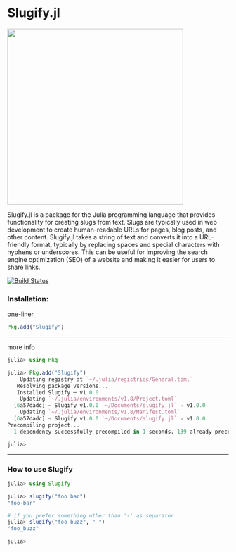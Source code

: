 # Slugify.jl

<img src="https://raw.githubusercontent.com/chayandatta/slugify.jl/068a8b1b19d9b39cdde5f0ec5ce09c13658e0949/logo.svg" width="400">

Slugify.jl is a package for the Julia programming language that provides functionality for creating slugs from text. Slugs are typically used in web development to create human-readable URLs for pages, blog posts, and other content. Slugify.jl takes a string of text and converts it into a URL-friendly format, typically by replacing spaces and special characters with hyphens or underscores. This can be useful for improving the search engine optimization (SEO) of a website and making it easier for users to share links.

[![Build Status](https://github.com/chayandatta/slugify.jl/actions/workflows/CI.yml/badge.svg?branch=main)](https://github.com/chayandatta/slugify.jl/actions/workflows/CI.yml?query=branch%3Amain)

### Installation:
one-liner
```julia
Pkg.add("Slugify")
```
---
more info
```julia
julia> using Pkg

julia> Pkg.add("Slugify")
    Updating registry at `~/.julia/registries/General.toml`
   Resolving package versions...
   Installed Slugify ─ v1.0.0
    Updating `~/.julia/environments/v1.8/Project.toml`
  [6a57dadc] ~ Slugify v1.0.0 `~/Documents/slugify.jl` ⇒ v1.0.0
    Updating `~/.julia/environments/v1.8/Manifest.toml`
  [6a57dadc] ~ Slugify v1.0.0 `~/Documents/slugify.jl` ⇒ v1.0.0
Precompiling project...
  1 dependency successfully precompiled in 1 seconds. 139 already precompiled.

julia>
```
---
### How to use Slugify

```julia
julia> using Slugify

julia> slugify("foo bar")
"foo-bar"

# if you prefer something other than '-' as separator
julia> slugify("foo buzz", "_")
"foo_buzz"

julia> 
```
